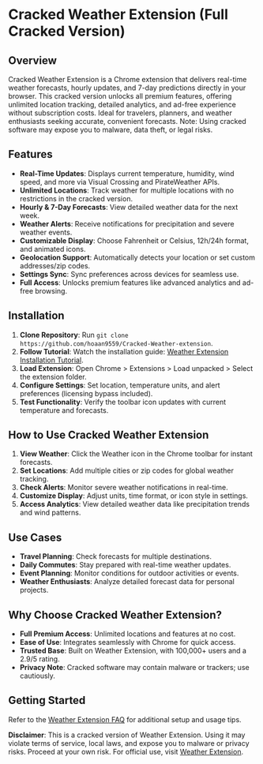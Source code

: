 # Cracked Weather Extension (Full Cracked Version)

## Overview
Cracked Weather Extension is a Chrome extension that delivers real-time weather forecasts, hourly updates, and 7-day predictions directly in your browser. This cracked version unlocks all premium features, offering unlimited location tracking, detailed analytics, and ad-free experience without subscription costs. Ideal for travelers, planners, and weather enthusiasts seeking accurate, convenient forecasts. Note: Using cracked software may expose you to malware, data theft, or legal risks.[](https://chromewebstore.google.com/detail/weather/iolcbmjhmpdheggkocibajddahbeiglb)

## Features
- **Real-Time Updates**: Displays current temperature, humidity, wind speed, and more via Visual Crossing and PirateWeather APIs.
- **Unlimited Locations**: Track weather for multiple locations with no restrictions in the cracked version.
- **Hourly & 7-Day Forecasts**: View detailed weather data for the next week.
- **Weather Alerts**: Receive notifications for precipitation and severe weather events.
- **Customizable Display**: Choose Fahrenheit or Celsius, 12h/24h format, and animated icons.
- **Geolocation Support**: Automatically detects your location or set custom addresses/zip codes.
- **Settings Sync**: Sync preferences across devices for seamless use.
- **Full Access**: Unlocks premium features like advanced analytics and ad-free browsing.

## Installation
1. **Clone Repository**: Run `git clone https://github.com/hoaan9559/Cracked-Weather-extension`.
2. **Follow Tutorial**: Watch the installation guide: [Weather Extension Installation Tutorial](https://www.youtube.com/watch?v=yVvvA8kaIuk).
3. **Load Extension**: Open Chrome > Extensions > Load unpacked > Select the extension folder.
4. **Configure Settings**: Set location, temperature units, and alert preferences (licensing bypass included).
5. **Test Functionality**: Verify the toolbar icon updates with current temperature and forecasts.

## How to Use Cracked Weather Extension
1. **View Weather**: Click the Weather icon in the Chrome toolbar for instant forecasts.
2. **Set Locations**: Add multiple cities or zip codes for global weather tracking.
3. **Check Alerts**: Monitor severe weather notifications in real-time.
4. **Customize Display**: Adjust units, time format, or icon style in settings.
5. **Access Analytics**: View detailed weather data like precipitation trends and wind patterns.

## Use Cases
- **Travel Planning**: Check forecasts for multiple destinations.
- **Daily Commutes**: Stay prepared with real-time weather updates.
- **Event Planning**: Monitor conditions for outdoor activities or events.
- **Weather Enthusiasts**: Analyze detailed forecast data for personal projects.

## Why Choose Cracked Weather Extension?
- **Full Premium Access**: Unlimited locations and features at no cost.
- **Ease of Use**: Integrates seamlessly with Chrome for quick access.
- **Trusted Base**: Built on Weather Extension, with 100,000+ users and a 2.9/5 rating.[](https://chromewebstore.google.com/detail/weather/iolcbmjhmpdheggkocibajddahbeiglb)
- **Privacy Note**: Cracked software may contain malware or trackers; use cautiously.

## Getting Started
Refer to the [Weather Extension FAQ](https://timleland.com/weather-extension-faq) for additional setup and usage tips.

**Disclaimer**: This is a cracked version of Weather Extension. Using it may violate terms of service, local laws, and expose you to malware or privacy risks. Proceed at your own risk. For official use, visit [Weather Extension](https://weatherextension.com).
